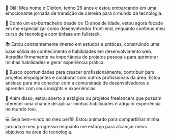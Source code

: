 👋 Olá! Meu nome é Cleiton, tenho 26 anos e estou embarcando em uma emocionante jornada de transição de carreira para o mundo da tecnologia.

🔧 Como um ex-borracheiro desde os 13 anos de idade, estou agora focado em me especializar como desenvolvedor front-end, enquanto continuo meu curso de tecnologia com ênfase em fullstack.

📚 Estou constantemente imerso em estudos e práticas, construindo uma base sólida de conhecimento e habilidades em desenvolvimento web. Acredito firmemente na importância de projetos pessoais para aprimorar minhas habilidades e gerar experiência prática.

💼 Busco oportunidades para crescer profissionalmente, contribuir para projetos empolgantes e colaborar com outros profissionais da área. Estou ansioso para me conectar com a comunidade de desenvolvedores e aprender com seus insights e experiências.

🌱 Além disso, estou aberto a estágios ou projetos freelancers que possam oferecer uma chance de aplicar minhas habilidades e adquirir experiência no mundo real.

💻 Seja bem-vindo ao meu perfil! Estou animado para compartilhar minha jornada e meu progresso enquanto me esforço para alcançar meus objetivos na área de tecnologia.
